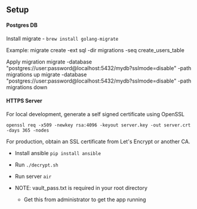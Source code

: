 ## Setup

#### Postgres DB
Install migrate - `brew install golang-migrate`

Example:
migrate create -ext sql -dir migrations -seq create_users_table

Apply migration
migrate -database "postgres://user:password@localhost:5432/mydb?sslmode=disable" -path migrations up
migrate -database "postgres://user:password@localhost:5432/mydb?sslmode=disable" -path migrations down

#### HTTPS Server
For local development, generate a self signed certificate using OpenSSL
```
openssl req -x509 -newkey rsa:4096 -keyout server.key -out server.crt -days 365 -nodes
```
For production, obtain an SSL certificate from Let's Encrypt or another CA.

- Install ansible `pip install ansible`
- Run `./decrypt.sh`
- Run server `air`

- NOTE: vault_pass.txt is required in your root directory
  - Get this from administrator to get the app running
